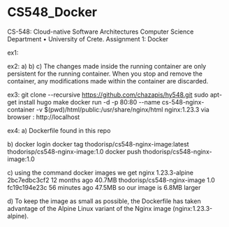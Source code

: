 # CS548_Docker
CS-548: Cloud-native Software Architectures Computer Science Department • University of Crete. Assignment 1: Docker

ex1:

ex2:
a)
b)
c) The changes made inside the running container are only persistent for the running container. When you stop and remove the container, any modifications made within the container are discarded.

ex3:
git clone --recursive https://github.com/chazapis/hy548.git
sudo apt-get install hugo
make
docker run -d -p 80:80 --name cs-548-nginx-container -v $(pwd)/html/public:/usr/share/nginx/html nginx:1.23.3
via browser : http://localhost

ex4:
a) 
Dockerfile found in this repo

b)
docker login
docker tag thodorisp/cs548-nginx-image:latest thodorisp/cs548-nginx-image:1.0
docker push thodorisp/cs548-nginx-image:1.0

c)
using the command docker images we get 
nginx                         1.23.3-alpine       2bc7edbc3cf2   12 months ago    40.7MB
thodorisp/cs548-nginx-image   1.0                 fc19c194e23c   56 minutes ago   47.5MB
so our image is 6.8MB larger

d)
To keep the image as small as possible, the Dockerfile has taken advantage of the Alpine Linux variant of the Nginx image (nginx:1.23.3-alpine).
